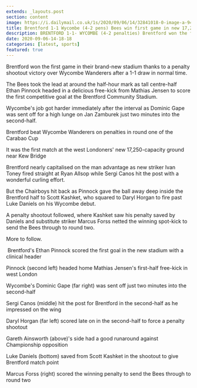 ```yaml
---
extends: _layouts.post
section: content
image: https://i.dailymail.co.uk/1s/2020/09/06/14/32841018-0-image-a-94_1599397857608.jpg 
title: Brentford 1-1 Wycombe (4-2 pens) Bees win first game in new 17,250 stadium on spot-kicks 
description: BRENTFORD 1-1- WYCOMBE (4-2 penalties) Brentford won the first game in their brand-new stadium thanks to a penalty shootout victory over Wycombe Wanderers. 
date: 2020-09-06-14-18-18 
categories: [latest, sports] 
featured: true 
--- 
```

Brentford won the first game in their brand-new stadium thanks to a penalty shootout victory over Wycombe Wanderers after a 1-1 draw in normal time.  

The Bees took the lead at around the half-hour mark as tall centre-half Ethan Pinnock headed in a delicious free-kick from Mathias Jensen to score the first competitive goal at the Brentford Community Stadium.

Wycombe's job got harder immediately after the interval as Dominic Gape was sent off for a high lunge on Jan Zamburek just two minutes into the second-half. 

Brentford beat Wycombe Wanderers on penalties in round one of the Carabao Cup

It was the first match at the west Londoners' new 17,250-capacity ground near Kew Bridge

Brentford nearly capitalised on the man advantage as new striker Ivan Toney fired straight at Ryan Allsop while Sergi Canos hit the post with a wonderful curling effort.

But the Chairboys hit back as Pinnock gave the ball away deep inside the Brentford half to Scott Kashket, who squared to Daryl Horgan to fire past Luke Daniels on his Wycombe debut. 

A penalty shootout followed, where Kashket saw his penalty saved by Daniels and substitute striker Marcus Forss netted the winning spot-kick to send the Bees through to round two.

More to follow. 

 Brentford's Ethan Pinnock scored the first goal in the new stadium with a clinical header

Pinnock (second left) headed home Mathias Jensen's first-half free-kick in west London

Wycombe's Dominic Gape (far right) was sent off just two minutes into the second-half

Sergi Canos (middle) hit the post for Brentford in the second-half as he impressed on the wing

Daryl Horgan (far left) scored late on in the second-half to force a penalty shootout

Gareth Ainsworth (above)'s side had a good runaround against Championship opposition

Luke Daniels (bottom) saved from Scott Kashket in the shootout to give Brentford match point

Marcus Forss (right) scored the winning penalty to send the Bees through to round two

